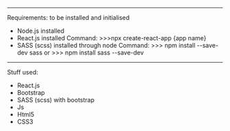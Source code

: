 *** 
Requirements: to be installed and initialised
- Node.js installed
- React.js installed 
      Command: >>>npx create-react-app {app name}
- SASS (scss) installed through node
      Command: >>> npm install --save-dev sass
                or
               >>> npm install  sass --save-dev
***


Stuff used: 
- React.js
- Bootstrap
- SASS (scss) with bootstrap
- Js
- Html5
- CSS3
